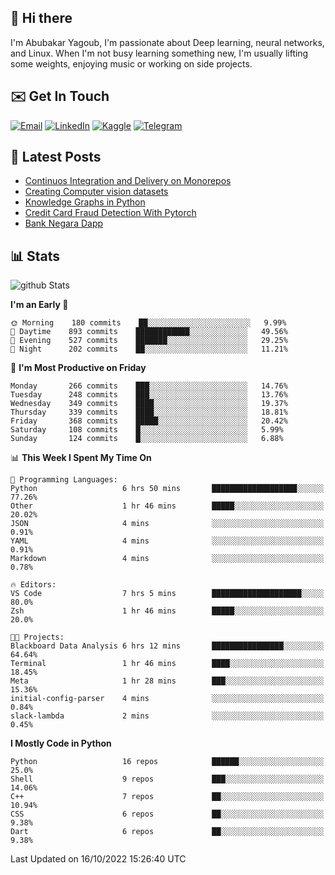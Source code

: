 ## 👋 Hi there

I'm Abubakar Yagoub, I'm passionate about Deep learning, neural networks, and
Linux. When I'm not busy learning something new, I'm usually lifting some
weights, enjoying music or working on side projects.

## ✉️ Get In Touch

[![Email](https://img.shields.io/badge/Email-f1f1f1?style=for-the-badge&logo=gmail&logoColor=0f111a)](mailto:git@blacksuan19.dev)
[![LinkedIn](https://img.shields.io/badge/LinkedIn-0077B5?style=for-the-badge&logo=linkedin&logoColor=white)](https://www.linkedin.com/in/blacksuan19/)
[![Kaggle](https://img.shields.io/badge/Kaggle-5acfff?style=for-the-badge&logo=kaggle&logoColor=white)](http://kaggle.com/abubakaryagob/)
[![Telegram](https://img.shields.io/badge/Telegram-2CA5E0?style=for-the-badge&logo=telegram&logoColor=white)](https://t.me/blacksuan19)

## 📩 Latest Posts

<!-- BLOG-POST-LIST:START -->
- [Continuos Integration and Delivery on Monorepos](https://www.blacksuan19.dev/blog/github-actions-monorepos/)
- [Creating Computer vision datasets](https://www.blacksuan19.dev/blog/creating-datasets/)
- [Knowledge Graphs in Python](https://www.blacksuan19.dev/projects/Knowledge_Graphs/)
- [Credit Card Fraud Detection With Pytorch](https://www.blacksuan19.dev/projects/credit-card-fraud-detection-with-pytorch/)
- [Bank Negara Dapp](https://www.blacksuan19.dev/projects/bank-negara/)
<!-- BLOG-POST-LIST:END -->

## 📊 Stats

![github Stats](https://github-readme-stats.vercel.app/api?username=blacksuan19&theme=github_dark&show_icons=true&count_private=true&custom_title=Github%20Stats&hide_border=true)

<!--START_SECTION:waka-->
**I'm an Early 🐤** 

```text
🌞 Morning    180 commits    ██░░░░░░░░░░░░░░░░░░░░░░░   9.99% 
🌆 Daytime    893 commits    ████████████░░░░░░░░░░░░░   49.56% 
🌃 Evening    527 commits    ███████░░░░░░░░░░░░░░░░░░   29.25% 
🌙 Night      202 commits    ██░░░░░░░░░░░░░░░░░░░░░░░   11.21%

```
📅 **I'm Most Productive on Friday** 

```text
Monday       266 commits    ███░░░░░░░░░░░░░░░░░░░░░░   14.76% 
Tuesday      248 commits    ███░░░░░░░░░░░░░░░░░░░░░░   13.76% 
Wednesday    349 commits    ████░░░░░░░░░░░░░░░░░░░░░   19.37% 
Thursday     339 commits    ████░░░░░░░░░░░░░░░░░░░░░   18.81% 
Friday       368 commits    █████░░░░░░░░░░░░░░░░░░░░   20.42% 
Saturday     108 commits    █░░░░░░░░░░░░░░░░░░░░░░░░   5.99% 
Sunday       124 commits    █░░░░░░░░░░░░░░░░░░░░░░░░   6.88%

```


📊 **This Week I Spent My Time On** 

```text
💬 Programming Languages: 
Python                   6 hrs 50 mins       ███████████████████░░░░░░   77.26% 
Other                    1 hr 46 mins        █████░░░░░░░░░░░░░░░░░░░░   20.02% 
JSON                     4 mins              ░░░░░░░░░░░░░░░░░░░░░░░░░   0.91% 
YAML                     4 mins              ░░░░░░░░░░░░░░░░░░░░░░░░░   0.91% 
Markdown                 4 mins              ░░░░░░░░░░░░░░░░░░░░░░░░░   0.78%

🔥 Editors: 
VS Code                  7 hrs 5 mins        ████████████████████░░░░░   80.0% 
Zsh                      1 hr 46 mins        █████░░░░░░░░░░░░░░░░░░░░   20.0%

🐱‍💻 Projects: 
Blackboard Data Analysis 6 hrs 12 mins       ████████████████░░░░░░░░░   64.64% 
Terminal                 1 hr 46 mins        ████░░░░░░░░░░░░░░░░░░░░░   18.45% 
Meta                     1 hr 28 mins        ███░░░░░░░░░░░░░░░░░░░░░░   15.36% 
initial-config-parser    4 mins              ░░░░░░░░░░░░░░░░░░░░░░░░░   0.84% 
slack-lambda             2 mins              ░░░░░░░░░░░░░░░░░░░░░░░░░   0.45%

```

**I Mostly Code in Python** 

```text
Python                   16 repos            ██████░░░░░░░░░░░░░░░░░░░   25.0% 
Shell                    9 repos             ███░░░░░░░░░░░░░░░░░░░░░░   14.06% 
C++                      7 repos             ██░░░░░░░░░░░░░░░░░░░░░░░   10.94% 
CSS                      6 repos             ██░░░░░░░░░░░░░░░░░░░░░░░   9.38% 
Dart                     6 repos             ██░░░░░░░░░░░░░░░░░░░░░░░   9.38%

```



 Last Updated on 16/10/2022 15:26:40 UTC
<!--END_SECTION:waka-->
